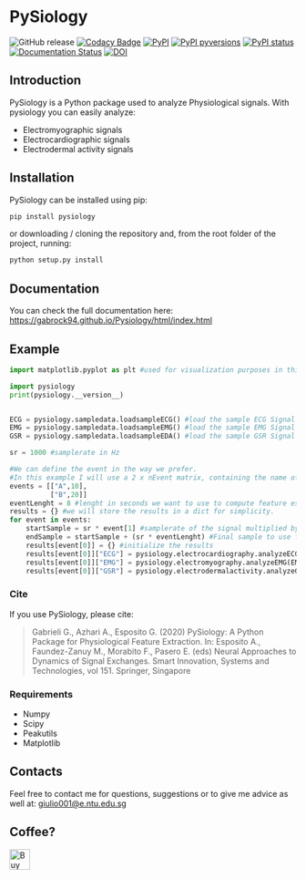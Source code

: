 # PySiology
![GitHub release](https://img.shields.io/github/release/Gabrock94/Pysiology.svg)
[![Codacy Badge](https://api.codacy.com/project/badge/Grade/99c9874993d5417981bafcc963c32909)](https://app.codacy.com/app/Gabrock94/Pysiology?utm_source=github.com&utm_medium=referral&utm_content=Gabrock94/Pysiology&utm_campaign=Badge_Grade_Dashboard)
[![PyPI](https://img.shields.io/pypi/v/pysiology.svg)](https://badge.fury.io/py/pysiology)
[![PyPI pyversions](https://img.shields.io/pypi/pyversions/pysiology.svg)](https://pypi.python.org/pypi/pysiology/)
[![PyPI status](https://img.shields.io/pypi/status/pysiology.svg)](https://pypi.python.org/pypi/pysiology/)
[![Documentation Status](https://readthedocs.org/projects/pysiology/badge/?version=latest)](http://pysiology.readthedocs.io/en/latest/?badge=latest)
[![DOI](https://zenodo.org/badge/109267664.svg)](https://zenodo.org/badge/latestdoi/109267664)



## Introduction
PySiology is a Python package used to analyze Physiological signals.
With pysiology you can easily analyze:
- Electromyographic signals
- Electrocardiographic signals
- Electrodermal activity signals

## Installation
PySiology can be installed using pip:
```bash
pip install pysiology
```
or downloading / cloning the repository and, from the root folder of the project, running:
```bash
python setup.py install
```


## Documentation
You can check the full documentation here: https://gabrock94.github.io/Pysiology/html/index.html

## Example
```python
import matplotlib.pyplot as plt #used for visualization purposes in this tutorial.

import pysiology
print(pysiology.__version__)


ECG = pysiology.sampledata.loadsampleECG() #load the sample ECG Signal
EMG = pysiology.sampledata.loadsampleEMG() #load the sample EMG Signal
GSR = pysiology.sampledata.loadsampleEDA() #load the sample GSR Signal

sr = 1000 #samplerate in Hz

#We can define the event in the way we prefer. 
#In this example I will use a 2 x nEvent matrix, containing the name of the event and the onset time.
events = [["A",10],
          ["B",20]]
eventLenght = 8 #lenght in seconds we want to use to compute feature estimation
results = {} #we will store the results in a dict for simplicity.
for event in events:
    startSample = sr * event[1] #samplerate of the signal multiplied by the onset of the event in s
    endSample = startSample + (sr * eventLenght) #Final sample to use for estimation
    results[event[0]] = {} #initialize the results
    results[event[0]]["ECG"] = pysiology.electrocardiography.analyzeECG(ECG[startSample:endSample],sr) #analyze the ECG signal
    results[event[0]]["EMG"] = pysiology.electromyography.analyzeEMG(EMG[startSample:endSample],sr) #analyze the EMG signal
    results[event[0]]["GSR"] = pysiology.electrodermalactivity.analyzeGSR(GSR[startSample:endSample],sr) #analyze the GSR signal

```
### Cite
If you use PySiology, please cite:
> Gabrieli G., Azhari A., Esposito G. (2020) PySiology: A Python Package for Physiological Feature Extraction. In: Esposito A., Faundez-Zanuy M., Morabito F., Pasero E. (eds) Neural Approaches to Dynamics of Signal Exchanges. Smart Innovation, Systems and Technologies, vol 151. Springer, Singapore

### Requirements
- Numpy
- Scipy
- Peakutils
- Matplotlib

## Contacts
Feel free to contact me for questions, suggestions or to give me advice as well at: giulio001@e.ntu.edu.sg

## Coffee?
<a href='https://ko-fi.com/B0B3K45F' target='_blank'><img height='36' style='border:0px;height:36px;' src='https://az743702.vo.msecnd.net/cdn/kofi2.png?v=0' border='0' alt='Buy Me a Coffee at ko-fi.com' /></a>
